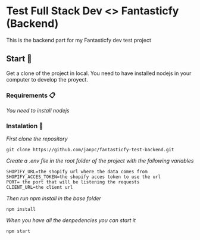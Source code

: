 # Test Full Stack Dev <> Fantasticfy (Backend)

This is the backend part for my Fantasticfy dev test project

## Start 🚀

Get a clone of the project in local. You need to have installed nodejs in your computer to develop the proyect.


### Requirements 📋

_You need to install nodejs_


### Instalation 🔧

_First clone the repository_

```
git clone https://github.com/janpc/fantasticfy-test-backend.git
```

_Create a .env file in the root folder of the project with the following variables_

```
SHOPIFY_URL=the shopify url where the data comes from
SHOPIFY_ACCES_TOKEN=the shopify acces token to use the url
PORT= the port that will be listening the requests
CLIENT_URL=the client url
```

_Then run npm install in the base folder_

```
npm install
```

_When you have all the denpedencies you can start it_

```
npm start
```
